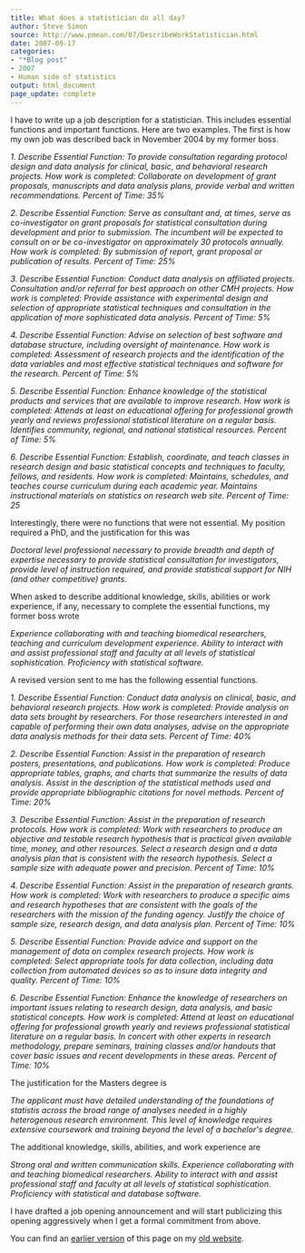 ```yaml
---
title: What does a statistician do all day?
author: Steve Simon
source: http://www.pmean.com/07/DescribeWorkStatistician.html
date: 2007-09-17
categories:
- "*Blog post"
- 2007
- Human side of statistics
output: html_document
page_update: complete
---
```


I have to write up a job description for a statistician. This includes essential functions and important functions. Here are two examples. The first is how my own job was described back in November 2004 by my former boss.

*1. Describe Essential Function: To provide consultation regarding protocol design and data analysis for clinical, basic, and behavioral research projects. How work is completed: Collaborate on development of grant proposals, manuscripts and data analysis plans, provide verbal and written recommendations. Percent of Time: 35%*

*2. Describe Essential Function: Serve as consultant and, at times, serve as co-investigator on grant proposals for statistical consultation during development and prior to submission. The incumbent will be expected to consult on or be co-investigator on approximately 30 protocols annually. How work is completed: By submission of report, grant proposal or publication of results. Percent of Time: 25%*

*3. Describe Essential Function: Conduct data analysis on affiliated projects. Consultation and/or referral for best approach on other CMH projects. How work is completed: Provide assistance with experimental design and selection of appropriate statistical techniques and consultation in the application of more sophisticated data analysis. Percent of Time: 5%*

*4. Describe Essential Function: Advise on selection of best software and database structure, including oversight of maintenance. How work is completed: Assessment of research projects and the identification of the data variables and most effective statistical techniques and software for the research. Percent of Time: 5%*

*5. Describe Essential Function: Enhance knowledge of the statistical products and services that are available to improve research. How work is completed: Attends at least on educational offering for professional growth yearly and reviews professional statistical literature on a regular basis. Identifies community, regional, and national statistical resources. Percent of Time: 5%*

*6. Describe Essential Function: Establish, coordinate, and teach classes in research design and basic statistical concepts and techniques to faculty, fellows, and residents. How work is completed: Maintains, schedules, and teaches course curriculum during each academic year. Maintains instructional materials on statistics on research web site. Percent of Time: 25*

Interestingly, there were no functions that were not essential. My position required a PhD, and the justification for this was

*Doctoral level professional necessary to provide breadth and depth of expertise necessary to provide statistical consultation for investigators, provide level of instruction required, and provide statistical support for NIH (and other competitive) grants.*

When asked to describe additional knowledge, skills, abilities or work experience, if any, necessary to complete the essential functions, my former boss wrote

*Experience collaborating with and teaching biomedical researchers, teaching and curriculum development experience. Ability to interact with and assist professional staff and faculty at all levels of statistical sophistication. Proficiency with statistical software.*

A revised version sent to me has the following essential functions.

*1. Describe Essential Function: Conduct data analysis on clinical, basic, and behavioral research projects. How work is completed: Provide analysis on data sets brought by researchers. For those researchers interested in and capable of performing their own data analyses, advise on the appropriate data analysis methods for their data sets. Percent of Time: 40%*

*2. Describe Essential Function: Assist in the preparation of research posters, presentations, and publications. How work is completed: Produce appropriate tables, graphs, and charts that summarize the results of data analysis. Assist in the description of the statistical methods used and provide appropriate bibliographic citations for novel methods. Percent of Time: 20%*

*3. Describe Essential Function: Assist in the preparation of research protocols. How work is completed: Work with researchers to produce an objective and testable research hypothesis that is practical given available time, money, and other resources. Select a research design and a data analysis plan that is consistent with the research hypothesis. Select a sample size with adequate power and precision. Percent of Time: 10%*

*4. Describe Essential Function: Assist in the preparation of research grants. How work is completed: Work with researchers to produce a specific aims and research hypotheses that are consistent with the goals of the researchers with the mission of the funding agency. Justify the choice of sample size, research design, and data analysis plan. Percent of Time: 10%*

*5. Describe Essential Function: Provide advice and support on the management of data on complex research projects. How work is completed: Select appropriate tools for data collection, including data collection from automated devices so as to insure data integrity and quality. Percent of Time: 10%*

*6. Describe Essential Function: Enhance the knowledge of researchers on important issues relating to research design, data analysis, and basic statistical concepts. How work is completed: Attend at least on educational offering for professional growth yearly and reviews professional statistical literature on a regular basis. In concert with other experts in research methodology, prepare seminars, training classes and/or handouts that cover basic issues and recent developments in these areas. Percent of Time: 10%*

The justification for the Masters degree is

*The applicant must have detailed understanding of the foundations of statistis across the broad range of analyses needed in a highly heterogenous research environment. This level of knowledge requires extensive coursework and training beyond the level of a bachelor's degree.*

The additional knowledge, skills, abilities, and work experience are

*Strong oral and written communication skills. Experience collaborating with and teaching biomedical researchers. Ability to interact with and assist professional staff and faculty at all levels of statistical sophistication. Proficiency with statistical and database software.*

I have drafted a job opening announcement and will start publicizing this opening aggressively when I get a formal commitment from above.

You can find an [earlier version][sim1] of this page on my [old website][sim2].

[sim1]: http://www.pmean.com/07/DescribeWorkStatistician.html
[sim2]: http://www.pmean.com